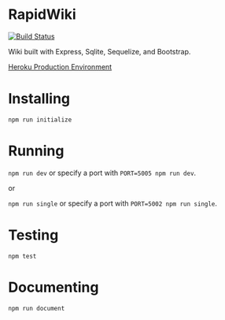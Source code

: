# RapidWiki

[![Build Status](https://travis-ci.org/torchhound/rapidwiki.svg?branch=master)](https://travis-ci.org/torchhound/rapidwiki)

Wiki built with Express, Sqlite, Sequelize, and Bootstrap.

[Heroku Production Environment](https://rapidwiki.herokuapp.com/)

# Installing

`npm run initialize`

# Running

`npm run dev` or specify a port with `PORT=5005 npm run dev`.

or

`npm run single` or specify a port with `PORT=5002 npm run single`.

# Testing

`npm test`

# Documenting

`npm run document`